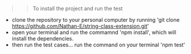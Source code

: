 >>  To install the project and run the test
- clone the repository to your personal computer by running 'git clone https://github.com/Nathan-E/string-class-extension.git'
- open your terminal and run the commamnd 'npm install', which will install the dependencies.
- then run the test cases... run the command on your terminal 'npm test'
